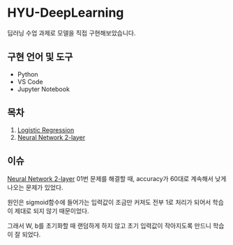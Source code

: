 # HYU-DeepLearning
딥러닝 수업 과제로 모델을 직접 구현해보았습니다.

## 구현 언어 및 도구
- Python
- VS Code
- Jupyter Notebook

## 목차
1. [Logistic Regression](https://github.com/happyhun/HYU-DeepLearning/tree/main/LogisticRegression)
2. [Neural Network 2-layer](https://github.com/happyhun/HYU-DeepLearning/tree/main/2-LayerNeuralNetwork)

## 이슈
[Neural Network 2-layer](https://github.com/happyhun/HYU-DeepLearning/tree/main/2-LayerNeuralNetwork) 01번 문제를 해결할 때, accuracy가 60대로 계속해서 낮게 나오는 문제가 있었다.  
  
원인은 sigmoid함수에 들어가는 입력값이 조금만 커져도 전부 1로 처리가 되어서 학습이 제대로 되지 않기 때문이었다.  
  
그래서 W, b를 초기화할 때 랜덤하게 하지 않고 초기 입력값이 작아지도록 만드니 학습이 잘 되었다.
